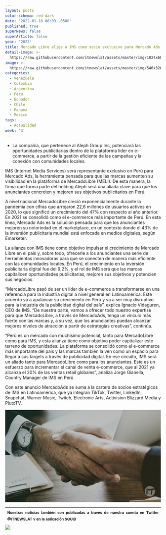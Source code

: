 ```yaml
---
layout: posts
color-schema: red-dark
date: '2022-01-18 08:03 -0500'
published: true
superNews: false
superArticle: false
year: '2022'
title: Mercado Libre elige a IMS como socio exclusivo para Mercado Ads en Perú
detail-image: >-
  https://raw.githubusercontent.com/itnewslat/assets/master/img/1024x680/Alianzas-Acuerdos-g.jpg
image: >-
  https://raw.githubusercontent.com/itnewslat/assets/master/img/540x320/Alianzas-Acuerdos-p.jpg
categories:
  - Venezuela
  - Colombia
  - Argentina
  - Perú
  - Ecuador
  - Chile
  - Panama
  - Mexico
tags:
  - Actualidad
week: '3'
---
```

- La compañía, que pertenece al Aleph Group Inc, potenciará las oportunidades publicitarias dentro de la plataforma líder en e-commerce, a partir de la gestión eficiente de las campañas y la conexión con comunidades locales.

IMS (Internet Media Services) será representante exclusivo en Perú para Mercado Ads, la herramienta pensada para que las marcas aumenten su visibilidad en la plataforma de MercadoLibre (MELI). De esta manera, la firma que forma parte del holding Aleph será una aliada clave para que los anunciantes concreten y mejoren sus objetivos publicitarios en Perú.

A nivel nacional MercadoLibre creció exponencialmente durante la pandemia con cifras que arrojaron 22,6 millones de usuarios activos en 2020, lo que significó un crecimiento del 47% con respecto al año anterior. En 2021 se consolidó como el e-commerce más importante de Perú. En esta línea, Mercado Ads es la solución pensada para que los anunciantes mejoren su notoriedad en el marketplace, en un contexto donde el 43% de la inversión publicitaria mundial está enfocada en medios digitales, según Emarketer.

La alianza con IMS tiene como objetivo impulsar el crecimiento de Mercado Libre en el país y, sobre todo, ofrecerle a los anunciantes una serie de herramientas innovadoras para que se conecten de manera más eficiente con las comunidades locales. En Perú, el crecimiento en la inversión publicitaria digital fue del 9,2%, y el rol de IMS será que las marcas capitalicen oportunidades publicitarias, mejoren sus objetivos y potencien sus negocios.

“MercadoLibre pasó de ser un líder de e-commerce a transformarse en una referencia para la industria digital a nivel general en Latinoamérica. Este acuerdo va a apalancar su crecimiento en Perú y va a ser muy disruptivo para la industria de la publicidad digital del país”, explica Ignacio Vidaguren, CEO de IMS. “De nuestra parte, vamos a ofrecer todo nuestro expertise para que MercadoLibre, a través de MercadoAds, tenga un vínculo más fuerte con las marcas y, a su vez, que los anunciantes puedan alcanzar mejores niveles de atracción a partir de estrategias creativas”, continúa.

“Perú es un mercado con muchísimo potencial, tanto para MercadoLibre como para IMS, y esta alianza tiene como objetivo poder capitalizar este terreno de oportunidades. La plataforma se consolidó como el e-commerce más importante del país y las marcas también la ven como un espacio para llegar a sus targets a través de publicidad digital. En ese circuito, IMS será un aliado tanto para MercadoLibre como para los anunciantes. Este es un esfuerzo para incrementar el canal de venta e-commerce, que al 2021 ya alcanza el 20% de las ventas retail globales”, analiza Jorge Gianella, Country Manager de IMS en Perú.

Con este anuncio MercadoAds se suma a la cartera de socios estratégicos de IMS en Latinoamérica, que ya integran TikTok, Twitter, LinkedIn, Snapchat, Warner Music, Twitch, Electronic Arts, Activision Blizzard Media y PlutoTV.

![](https://raw.githubusercontent.com/itnewslat/assets/master/img/540x320/Alianzas-Acuerdos-p.jpg)


<table style="height: 42px;" width="569">
<tbody>
<tr>
<td style="text-align: justify;"><sub><strong>Nuestras noticias también son publicadas a través de nuestra cuenta en Twitter <a href="https://twitter.com/itnewslat?lang=es">@ITNEWSLAT</a> y en la aplicación <a href="https://squidapp.co/en/">SQUID</a></strong></sub></td>
</tr>
</tbody>
</table>

<img src="https://tracker.metricool.com/c3po.jpg?hash=56f88a41e39ab42c063cc51676587a04"/>